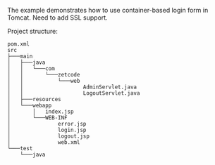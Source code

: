 The example demonstrates how to use container-based login form in Tomcat. 
Need to add SSL support. 


Project structure:

```
pom.xml
src
├───main
│   ├───java
│   │   └───com
│   │       └───zetcode
│   │           └───web
│   │                   AdminServlet.java
│   │                   LogoutServlet.java
│   ├───resources
│   └───webapp
│       │   index.jsp
│       └───WEB-INF
│               error.jsp
│               login.jsp
│               logout.jsp
│               web.xml
└───test
    └───java
```

